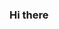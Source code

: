 


### Hi there 

<!--
**octocat/octocat** is a ⭐ _special_ ⭐ repository because its 'README.md' (this file) appears on your GitHub profile.















-->
